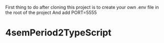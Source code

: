 First thing to do after cloning this project is to create your own .env file in the root of the project
And add PORT=5555
# 4semPeriod2TypeScript
